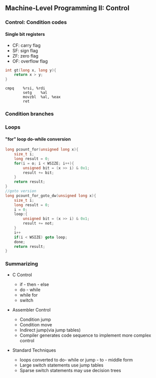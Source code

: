 ## Machine-Level Programming II: Control

### Control: Condition codes

#### Single bit registers

- CF: carry flag
- SF: sign flag
- ZF: zero flag 
- OF: overflow flag

```c
int gt(long x, long y){
	return x > y;
}
```

```assembly
cmpq	%rsi, %rdi
		setg 	%al
		movzbl	%al, %eax
		ret
```

### Condition branches

### Loops

#### "for" loop do-while conversion

```c
long pcount_for(unsigned long x){
	size_t i;
    long result = 0;
    for(i = o; i < WSIZE; i++){
        unsigned bit = (x >> i) & 0x1;
        result += bit;
    }
    return result;
}
//goto version
long pcount_for_goto_dw(unsigned long x){
    size_t i;
    long result = 0;
    i = 0;
    loop:{
        unsigned bit = (x >> i) & 0x1;
        result += not;
    }
    i++
    if(i < WSIZE) goto loop;
    done;
    return result;
}
```

### Summarizing

- C Control
  - if - then - else
  - do - while
  - while for
  - switch

- Assembler Control

  - Condition jump
  - Condition move
  - Indirect jump(via jump tables)
  - Compiler generates code sequence to implement more complex control

- Standard Techniques

  - loops converted to do- while or jump - to - middle form
  - Large switch statements use jump tables
  - Sparse switch statements may use decision trees

  

